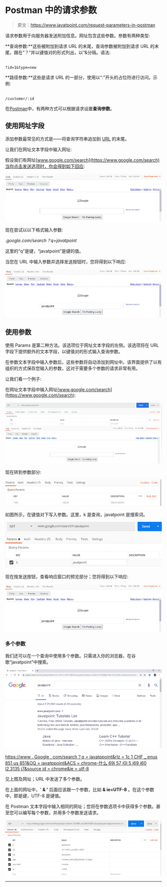 # Postman 中的请求参数

> 原文：<https://www.javatpoint.com/request-parameters-in-postman>

请求参数用于向服务器发送附加信息。网址包含这些参数。参数有两种类型:

**查询参数:**这些被附加到请求 URL 的末尾，查询参数被附加到请求 URL 的末尾，跟在“？”并以键值对的形式列出，以“&分隔。语法:

```

?id=1&type=new

```

**路径参数:**这些是请求 URL 的一部分，使用以“:”开头的占位符进行访问。示例:

```

/customer/:id

```

在[Postman](https://www.javatpoint.com/postman)中，有两种方式可以根据请求设置**查询参数**。

## 使用网址字段

添加参数最常见的方式是——将查询字符串追加到 [URL](https://www.javatpoint.com/url-full-form) 的末尾。

让我们在网址文本字段中输入网址:

假设我们有网址[www.google.com/search](https://www.google.com/search)当你点击发送选项时，你会得到如下回应:

![Request Parameters in Postman](img/07c4d16447b276f91736e801d6f3500d.png)

现在尝试以以下格式输入参数:

*.google.com/search？q=javatpoint*

这里的“q”是键，“javatpoint”是键的值。

当您在 URL 中输入参数并选择发送按钮时，您将得到以下响应:

![Request Parameters in Postman](img/df9cb60ac729639d08d0a00effcd709e.png)

## 使用参数

使用 Params 是第二种方法。该选项位于网址文本字段的左侧。该选项将在 URL 字段下提供额外的文本字段，以键值对的形式输入查询参数。

在参数文本字段中输入参数后，这些参数将自动添加到网址中。该界面提供了以有组织的方式保存您输入的参数，这对于需要多个参数的请求非常有用。

让我们看一个例子:

在网址文本字段中输入网址[www.google.com/search](https://www.google.com/search):

![Request Parameters in Postman](img/a4ff4ba01520e5cb9819345d0aa7e607.png)

现在转到参数部分:

![Request Parameters in Postman](img/dfa4c7c673c1cbff0e2658e291497181.png)

如图所示，在键值对下写入参数。这里，k 是查询，javatpoint 是搜索词。

![Request Parameters in Postman](img/d42787dd7205d96b65e4fb0c7b6beb19.png)

现在按发送按钮，查看响应窗口的预览部分；您将得到以下响应:

![Request Parameters in Postman](img/c25a1868bf0ba4345e7219cb32f6a6ff.png)

### 多个参数

我们还可以在一个查询中使用多个参数。只需进入你的浏览器，在谷歌“javatpoint”中搜索。

![Request Parameters in Postman](img/d1b17265a278936648db3a418e2ed021.png)

[https://www . Google . com/search？q = javatppoint&rlz = 1c 1 CHF _ enus 851 us 851&OQ = javatppoint&ACS = chrome-什么 69i 57 j0l 5 j69 i60 l2.3135 j7&source id = chrome&ie = utf-8](https://www.google.com/search?q=javatpoint&rlz=1C1CHBF_enUS851US851&oq=javatpoint&aqs=chrome..69i57j0l5j69i60l2.3135j0j7&sourceid=chrome&ie=UTF-8)

见上图及网址；URL 中发送了多个参数。

在上面的网址中，' **& '** 后面应该跟一个参数，比如 **& ie=UTF-8** 。在这个参数中，即是键，UTF-8 是键值。

在 Postman 文本字段中输入相同的网址；您将在参数选项卡中获得多个参数。甚至您可以编写每个参数，并用多个参数发送请求。

![Request Parameters in Postman](img/e3f513072c91e9f38ef20d1cab94f8f7.png)

* * *